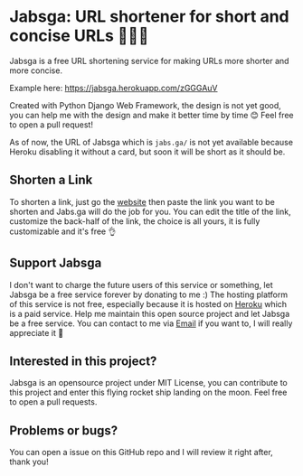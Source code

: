 # Jabsga: URL shortener for short and concise URLs 💖🇵🇭
Jabsga is a free URL shortening service for making URLs more shorter and more concise.

Example here: https://jabsga.herokuapp.com/zGGGAuV

Created with Python Django Web Framework, the design is not yet good, you can help me with the design and make it better time by time 😊 Feel free to open a pull request!

As of now, the URL of Jabsga which is `jabs.ga/` is not yet available because Heroku disabling it without a card, but soon it will be short as it should be.

## Shorten a Link
To shorten a link, just go the [website](https://jabsga.herokuapp.com/zGGGAuV) then paste the link you want to be shorten and Jabs.ga will do the job for you. You can edit the title of the link, customize the back-half of the link, the choice is all yours, it is fully customizable and it's free 👌

## Support Jabsga
I don't want to charge the future users of this service or something, let Jabsga be a free service forever by donating to me :) The hosting platform of this service is not free, especially because it is hosted on [Heroku](https://heroku.com) which is a paid service. Help me maintain this open source project and let Jabsga be a free service. You can contact to me via [Email](jabez.natsu@gmail.com) if you want to, I will really appreciate it 💖

## Interested in this project?
Jabsga is an opensource project under MIT License, you can contribute to this project and enter this flying rocket ship landing on the moon. Feel free to open a pull requests.

## Problems or bugs?
You can open a issue on this GitHub repo and I will review it right after, thank you!
